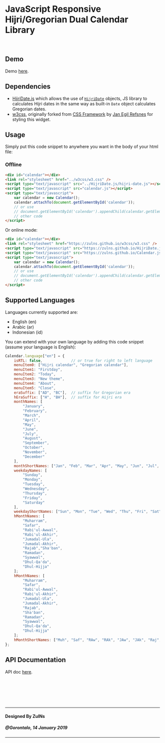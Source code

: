 # JavaScript Responsive Hijri/Gregorian Dual Calendar Library

&nbsp;

## Demo
Demo [here](https://zulns.github.io/Calendar.js/).

## Dependencies
- [HijriDate.js](https://github.com/ZulNs/HijriDate.js) which allows the use of
[`HijriDate`](https://zulns.github.io/HijriDate.js/hijri-date-api-doc.html) objects, JS library to calculates Hijri dates in the same way as built-in
`Date` object calculates Gregorian dates.
- [w3css](https://github.com/ZulNs/w3css), originally forked from [CSS Framework](https://github.com/JaniRefsnes/w3css) by
[Jan Egil Refsnes](https://github.com/JaniRefsnes) for styling this widget. 

## Usage
Simply put this code snippet to anywhere you want in the body of your html file:

### Offline

```html
<div id="calendar"></div>
<link rel="stylesheet" href="../w3css/w3.css" />
<script type="text/javascript" src="../HijriDate.js/hijri-date.js"></script>
<script type="text/javascript" src="calendar.js"></script>
<script type="text/javascript">
    var calendar = new Calendar();
    calendar.attachTo(document.getElementById('calendar'));
    // or use
    // document.getElementById('calendar').appendChild(calendar.getElement());
    // other code
</script>
```

Or online mode:

```html
<div id="calendar"></div>
<link rel="stylesheet" href="https://zulns.github.io/w3css/w3.css" />
<script type="text/javascript" src="https://zulns.github.io/HijriDate.js/hijri-date.js"></script>
<script type="text/javascript" src="https://zulns.github.io/Calendar.js/calendar.js"></script>
<script type="text/javascript">
    var calendar = new Calendar();
    calendar.attachTo(document.getElementById('calendar'));
    // or use
    // document.getElementById('calendar').appendChild(calendar.getElement());
    // other code
</script>
```

## Supported Languages
Languages currently supported are:
- English (en)
- Arabic (ar)
- Indonesian (id)

You can extend with your own language by adding this code snippet (assume your language is English):

```javascript
Calendar.language["en"] = {
    isRTL: false,             // or true for right to left language
    menuItem0: ["Hijri calendar", "Gregorian calendar"],
    menuItem1: "Firstday",
    menuItem2: "Today",
    menuItem3: "New theme",
    menuItem4: "About",
    menuItem5: "Close",
    eraSuffix: ["AD", "BC"],  // suffix for Gregorian era
    hEraSuffix: ["H", "BH"],  // suffix for Hijri era
    monthNames: [
        "January",
        "February",
        "March",
        "April",
        "May",
        "June",
        "July",
        "August",
        "September",
        "October",
        "November",
        "December"
    ],
    monthShortNames: ["Jan", "Feb", "Mar", "Apr", "May", "Jun", "Jul", "Aug", "Sep", "Oct", "Nov", "Dec"],
    weekdayNames: [
        "Sunday",
        "Monday",
        "Tuesday",
        "Wednesday",
        "Thursday",
        "Friday",
        "Saturday"
    ],
    weekdayShortNames: ["Sun", "Mon", "Tue", "Wed", "Thu", "Fri", "Sat"],
    hMonthNames: [
        "Muharram",
        "Safar",
        "Rabi'ul-Awwal",
        "Rabi'ul-Akhir",
        "Jumadal-Ula",
        "Jumadal-Akhir",
        "Rajab","Sha'ban",
        "Ramadan",
        "Syawwal",
        "Dhul-Qa'da",
        "Dhul-Hijja"
    ];
    hMonthNames: [
        "Muharram",
        "Safar",
        "Rabi'ul-Awwal",
        "Rabi'ul-Akhir",
        "Jumadal-Ula",
        "Jumadal-Akhir",
        "Rajab",
        "Sha'ban",
        "Ramadan",
        "Syawwal",
        "Dhul-Qa'da",
        "Dhul-Hijja"
    ];
    hMonthShortNames: ["Muh", "Saf", "RAw", "RAk", "JAw", "JAk", "Raj", "Sha", "Ram", "Sya", "DhQ", "DhH"];
};
```

## API Documentation
API doc [here](calendar-api-doc.md).

&nbsp;

&nbsp;

&nbsp;

---
#### Designed By ZulNs
##### @Gorontalo, 14 January 2019
---
